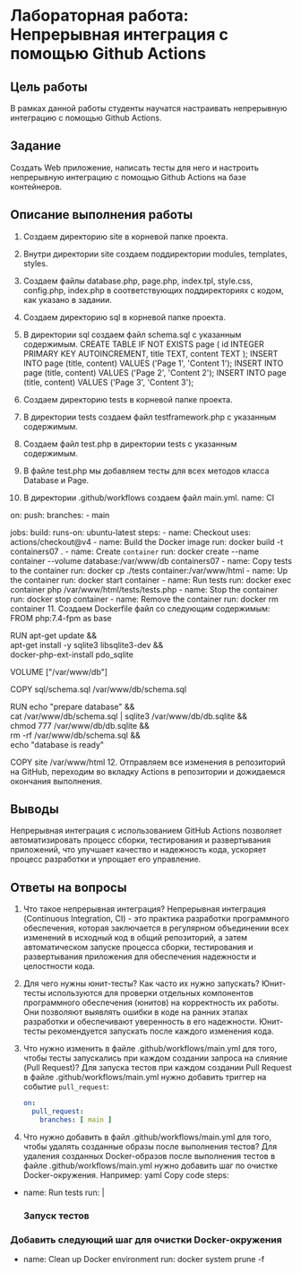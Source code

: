 # Лабораторная работа: Непрерывная интеграция с помощью Github Actions

## Цель работы
В рамках данной работы студенты научатся настраивать непрерывную интеграцию с помощью Github Actions.

## Задание
Создать Web приложение, написать тесты для него и настроить непрерывную интеграцию с помощью Github Actions на базе контейнеров.

## Описание выполнения работы 
1. Создаем директорию site в корневой папке проекта.
2. Внутри директории site создаем поддиректории modules, templates, styles.
3. Создаем файлы database.php, page.php, index.tpl, style.css, config.php, index.php в соответствующих поддиректориях с кодом, как указано в задании.
4. Создаем директорию sql в корневой папке проекта.
5. В директории sql создаем файл schema.sql с указанным содержимым.
CREATE TABLE IF NOT EXISTS page (
    id INTEGER PRIMARY KEY AUTOINCREMENT,
    title TEXT,
    content TEXT
);
INSERT INTO page (title, content) VALUES ('Page 1', 'Content 1');
INSERT INTO page (title, content) VALUES ('Page 2', 'Content 2');
INSERT INTO page (title, content) VALUES ('Page 3', 'Content 3');

6. Создаем директорию tests в корневой папке проекта.
7. В директории tests создаем файл testframework.php с указанным содержимым.
8. Создаем файл test.php в директории tests с указанным содержимым.
9. В файле test.php мы добавляем тесты для всех методов класса Database и Page.
10. В директории .github/workflows создаем файл main.yml.
name: CI

on:
  push:
    branches:
      - main

jobs:
  build:
    runs-on: ubuntu-latest
    steps:
      - name: Checkout
        uses: actions/checkout@v4
      - name: Build the Docker image
        run: docker build -t containers07 .
      - name: Create `container`
        run: docker create --name container --volume database:/var/www/db containers07
      - name: Copy tests to the container
        run: docker cp ./tests container:/var/www/html
      - name: Up the container
        run: docker start container
      - name: Run tests
        run: docker exec container php /var/www/html/tests/tests.php
      - name: Stop the container
        run: docker stop container
      - name: Remove the container
        run: docker rm container
11. Создаем Dockerfile файл co следующим содержимым:
FROM php:7.4-fpm as base

RUN apt-get update && \
    apt-get install -y sqlite3 libsqlite3-dev && \
    docker-php-ext-install pdo_sqlite

VOLUME ["/var/www/db"]

COPY sql/schema.sql /var/www/db/schema.sql

RUN echo "prepare database" && \
    cat /var/www/db/schema.sql | sqlite3 /var/www/db/db.sqlite && \
    chmod 777 /var/www/db/db.sqlite && \
    rm -rf /var/www/db/schema.sql && \
    echo "database is ready"

COPY site /var/www/html
12. Отправляем все изменения в репозиторий на GitHub, переходим во вкладку Actions в репозитории и дожидаемся окончания выполнения.

## Выводы
Непрерывная интеграция с использованием GitHub Actions позволяет автоматизировать процесс сборки, тестирования и развертывания приложений, что улучшает качество и надежность кода, ускоряет процесс разработки и упрощает его управление.

## Ответы на вопросы
1. Что такое непрерывная интеграция?
   Непрерывная интеграция (Continuous Integration, CI) - это практика разработки программного обеспечения, которая заключается в регулярном объединении всех изменений в исходный код в общий репозиторий, а затем автоматическом запуске процесса сборки, тестирования и развертывания приложения для обеспечения надежности и целостности кода.

2. Для чего нужны юнит-тесты? Как часто их нужно запускать?
   Юнит-тесты используются для проверки отдельных компонентов программного обеспечения (юнитов) на корректность их работы. Они позволяют выявлять ошибки в коде на ранних этапах разработки и обеспечивают уверенность в его надежности. Юнит-тесты рекомендуется запускать после каждого изменения кода.

3. Что нужно изменить в файле .github/workflows/main.yml для того, чтобы тесты запускались при каждом создании запроса на слияние (Pull Request)?
   Для запуска тестов при каждом создании Pull Request в файле .github/workflows/main.yml нужно добавить триггер на событие `pull_request`:

   ```yaml
   on:
     pull_request:
       branches: [ main ]
4. Что нужно добавить в файл .github/workflows/main.yml для того, чтобы удалять созданные образы после выполнения тестов?
   Для удаления созданных Docker-образов после выполнения тестов в файле .github/workflows/main.yml нужно добавить шаг по очистке Docker-окружения. Например:
yaml
Copy code
steps:
  - name: Run tests
    run: |
      ### Запуск тестов
  ### Добавить следующий шаг для очистки Docker-окружения
  - name: Clean up Docker environment
    run: docker system prune -f
